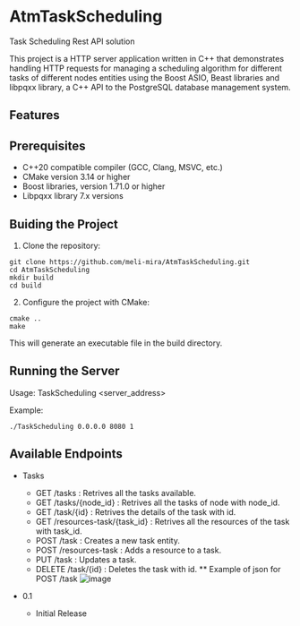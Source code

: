 # AtmTaskScheduling
Task Scheduling Rest API solution

This project is a HTTP server application written in C++ that demonstrates handling HTTP requests for managing a scheduling algorithm for different tasks of different nodes entities using the Boost ASIO, Beast libraries and libpqxx library, a C++ API to the PostgreSQL database management system.

## Features

## Prerequisites
* C++20 compatible compiler (GCC, Clang, MSVC, etc.)
* CMake version 3.14 or higher
* Boost libraries, version 1.71.0 or higher
* Libpqxx library 7.x versions

## Buiding the Project
1. Clone the repository:
```
git clone https://github.com/meli-mira/AtmTaskScheduling.git
cd AtmTaskScheduling
mkdir build
cd build
```

2. Configure the project with CMake:
```
cmake ..
make
```
This will generate an executable file in the build directory.
## Running the Server

Usage: TaskScheduling <server_address>  <port>  <threads>

Example:
```
./TaskScheduling 0.0.0.0 8080 1
```
## Available Endpoints

* Tasks
    * GET /tasks : Retrives all the tasks available.
    * GET /tasks/{node_id} : Retrives all the tasks of node with node_id.
    * GET /task/{id} : Retrives the details of the task with id.
    * GET /resources-task/{task_id} : Retrives all the resources of the task with task_id.
    * POST /task : Creates a new task entity.
    * POST /resources-task  : Adds a resource to a task.
    * PUT /task  : Updates a task.
    * DELETE /task/{id} : Deletes the task with id.
** Example of json for POST /task
![image](https://github.com/user-attachments/assets/e81fc915-828a-47ed-87ef-b0078175e0db)

* 0.1
    * Initial Release

